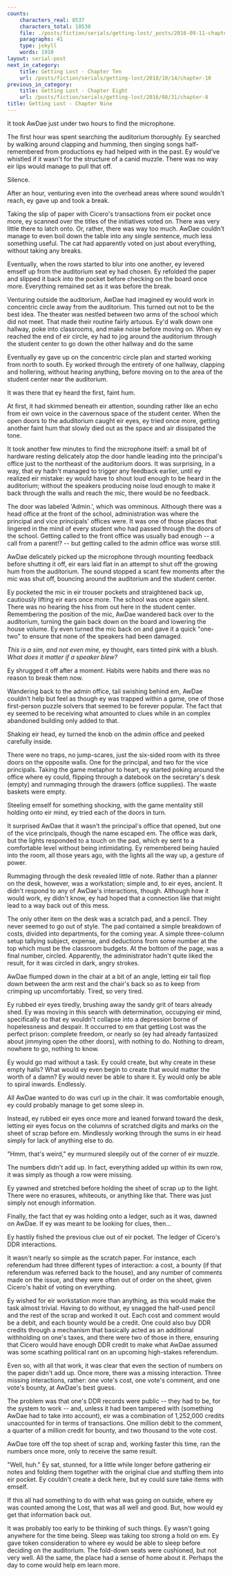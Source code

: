 ```yaml
---
counts:
    characters_real: 8537
    characters_total: 10530
    file: ./posts/fiction/serials/getting-lost/_posts/2016-09-11-chapter-9.md
    paragraphs: 41
    type: jekyll
    words: 1910
layout: serial-post
next_in_category:
    title: Getting Lost - Chapter Ten
    url: /posts/fiction/serials/getting-lost/2018/10/14/chapter-10
previous_in_category:
    title: Getting Lost - Chapter Eight
    url: /posts/fiction/serials/getting-lost/2016/08/31/chapter-8
title: Getting Lost - Chapter Nine
---
```


It took AwDae just under two hours to find the microphone.

The first hour was spent searching the auditorium thoroughly.  Ey searched by walking around clapping and humming, then singing songs half-remembered from productions ey had helped with in the past.  Ey would've whistled if it wasn't for the structure of a canid muzzle.  There was no way eir lips would manage to pull that off.

Silence.

After an hour, venturing even into the overhead areas where sound wouldn't reach, ey gave up and took a break.

Taking the slip of paper with Cicero's transactions from eir pocket once more, ey scanned over the titles of the initiatives voted on.  There was very little there to latch onto.  Or, rather, there was way too much.  AwDae couldn't manage to even boil down the table into any single sentence, much less something useful.  The cat had apparently voted on just about everything, without taking any breaks.

Eventually, when the rows started to blur into one another, ey levered emself up from the auditorium seat ey had chosen.  Ey refolded the paper and slipped it back into the pocket before checking on the board once more.  Everything remained set as it was before the break.

Venturing outside the auditorium, AwDae had imagined ey would work in concentric circle away from the auditorium.  This turned out not to be the best idea.  The theater was nestled between two arms of the school which did not meet.  That made their routine fairly artuous.  Ey'd walk down one hallway, poke into classrooms, and make noise before moving on.  When ey reached the end of eir circle, ey had to jog around the auditorium through the student center to go down the other hallway and do the same

Eventually ey gave up on the concentric circle plan and started working from north to south.   Ey worked through the entirety of one hallway, clapping and hollering, without hearing anything, before moving on to the area of the student center near the auditorium.

It was there that ey heard the first, faint hum.

At first, it had skimmed beneath eir attention, sounding rather like an echo from eir own voice in the cavernous space of the student center.  When the open doors to the aduditorium caught eir eyes, ey tried once more, getting another faint hum that slowly died out as the space and air dissipated the tone.

It took another few minutes to find the microphone itself: a small bit of hardware resting delicately atop the door handle leading into the principal's office just to the northeast of the auditorium doors.  It was surprising, in a way, that ey hadn't managed to trigger any feedback earlier, until ey realized eir mistake: ey would have to shout loud enough to be heard in the auditorium; without the speakers producing noise loud enough to make it back through the walls and reach the mic, there would be no feedback.

The door was labeled 'Admin.', which was omminous.  Although there was a head office at the front of the school, administration was where the principal and vice principals' offices were.  It was one of those places that lingered in the mind of every student who had passed through the doors of the school.  Getting called to the front office was usually bad enough -- a call from a parent!? -- but getting called to the admin office was worse still.

AwDae delicately picked up the microphone through mounting feedback before shutting it off, eir ears laid flat in an attempt to shut off the growing hum from the auditorium.  The sound stopped a scant few moments after the mic was shut off, bouncing around the auditorium and the student center.

Ey pocketed the mic in eir trouser pockets and straightened back up, cautiously lifting eir ears once more.  The school was once again silent.  There was no hearing the hiss from out here in the student center.  Remembering the position of the mic, AwDae wandered back over to the auditorium, turning the gain back down on the board and lowering the house volume.  Ey even turned the mic back on and gave it a quick "one-two" to ensure that none of the speakers had been damaged.

*This is a sim, and not even mine,* ey thought, ears tinted pink with a blush.  *What does it matter if a speaker blew?*

Ey shrugged it off after a moment.  Habits were habits and there was no reason to break them now.

Wandering back to the admin office, tail swishing behind em, AwDae couldn't help but feel as though ey was trapped within a game, one of those first-person puzzle solvers that seemed to be forever popular.  The fact that ey seemed to be receiving what amounted to clues while in an complex abandoned building only added to that.

Shaking eir head, ey turned the knob on the admin office and peeked carefully inside.

There were no traps, no jump-scares, just the six-sided room with its three doors on the opposite walls.  One for the principal, and two for the vice principals.  Taking the game metaphor to heart, ey started poking around the office where ey could, flipping through a datebook on the secretary's desk (empty) and rummaging through the drawers (office supplies).  The waste baskets were empty.

Steeling emself for something shocking, with the game mentality still holding onto eir mind, ey tried each of the doors in turn.

It surprised AwDae that it wasn't the principal's office that opened, but one of the vice principals, though the name escaped em.  The office was dark, but the lights responded to a touch on the pad, which ey sent to a comfortable level without being intimidating.  Ey remembered being hauled into the room, all those years ago, with the lights all the way up, a gesture of power.

Rummaging through the desk revealed little of note.  Rather than a planner on the desk, however, was a workstation; simple and, to eir eyes, ancient.  It didn't respond to any of AwDae's interactions, though.  Although how it would work, ey didn't know, ey had hoped that a connection like that might lead to a way back out of this mess.

The only other item on the desk was a scratch pad, and a pencil.  They never seemed to go out of style.  The pad contained a simple breakdown of costs, divided into departments, for the coming year.  A simple three-column setup tallying subject, expense, and deductions from some number at the top which must be the classroom budgets.  At the bottom of the page, was a final number, circled.  Apparently, the administrator hadn't quite liked the result, for it was circled in dark, angry strokes.

AwDae flumped down in the chair at a bit of an angle, letting eir tail flop down between the arm rest and the chair's back so as to keep from crimping up uncomfortably.  Tired, so very tired.

Ey rubbed eir eyes tiredly, brushing away the sandy grit of tears already shed.  Ey was moving in this search with determination, occupying eir mind, specifically so that ey wouldn't collapse into a depression borne of hopelessness and despair.  It occurred to em that getting Lost was the perfect prison: complete freedom, or nearly so (ey had already fantasized about jimmying open the other doors), with nothing to do.  Nothing to dream, nowhere to go, nothing to know.

Ey would go mad without a task.  Ey could create, but why create in these empty halls?  What would ey even begin to create that would matter the worth of a damn?  Ey would never be able to share it.  Ey would only be able to spiral inwards.  Endlessly.

All AwDae wanted to do was curl up in the chair.  It was comfortable enough, ey could probably manage to get some sleep in.

Instead, ey rubbed eir eyes once more and leaned forward toward the desk, letting eir eyes focus on the columns of scratched digits and marks on the sheet of scrap before em.  Mindlessly working through the sums in eir head simply for lack of anything else to do.

"Hmm, that's weird," ey murmured sleepily out of the corner of eir muzzle.

The numbers didn't add up.  In fact, everything added up  within its own row, it was simply as though a row were missing.

Ey yawned and stretched before holding the sheet of scrap up to the light.  There were no erasures, whiteouts, or anything like that.  There was just simply not enough information.

Finally, the fact that ey was holding onto a ledger, such as it was, dawned on AwDae.  If ey was meant to be looking for clues, then...

Ey hastily fished the previous clue out of eir pocket.  The ledger of Cicero's DDR interactions.

It wasn't nearly so simple as the scratch paper.  For instance, each referendum had three different types of interaction: a cost, a bounty (if that referendum was referred back to the house), and any number of comments made on the issue, and they were often out of order on the sheet, given Cicero's habit of voting on everything.

Ey wished for eir workstation more than anything, as this would make the task almost trivial.  Having to do without, ey snagged the half-used pencil and the rest of the scrap and worked it out.  Each cost and comment would be a debit, and each bounty would be a credit.  One could also buy DDR credits through a mechanism that basically acted as an additional withholding on one's taxes, and there were two of those in there, ensuring that Cicero would have enough DDR credit to make what AwDae assumed was some scathing political rant on an upcoming high-stakes referendum.

Even so, with all that work, it was clear that even the section of numbers on the paper didn't add up.  Once more, there was a missing interaction.  Three missing interactions, rather: one vote's cost, one vote's comment, and one vote's bounty, at AwDae's best guess.

The problem was that one's DDR records were public -- they had to be, for the system to work -- and, unless it had been tampered with (something AwDae had to take into account), eir was a combination of 1,252,000 credits unaccounted for in terms of transactions.  One million debit to the comment, a quarter of a million credit for bounty, and two thousand to the vote cost.

AwDae tore off the top sheet of scrap and, working faster this time, ran the numbers once more, only to receive the same result.

"Well, huh."  Ey sat, stunned, for a little while longer before gathering eir notes and folding them together with the original clue and stuffing them into eir pocket.  Ey couldn't create a deck here, but ey could sure take items with emself.

If this all had something to do with what was going on outside, where ey was counted among the Lost, that was all well and good.  But, how would ey get that information back out.

It was probably too early to be thinking of such things.  Ey wasn't going anywhere for the time being.  Sleep was taking too strong a hold on em.  Ey gave token consideration to where ey would be able to sleep before deciding on the auditorium.  The fold-down seats were cushioned, but not very well.  All the same, the place had a sense of home about it.  Perhaps the day to come would help em learn more.
